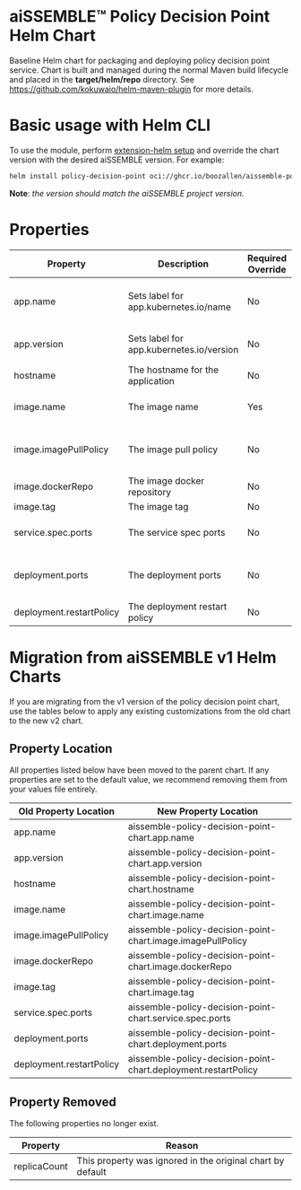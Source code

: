 # aiSSEMBLE&trade; Policy Decision Point Helm Chart
Baseline Helm chart for packaging and deploying policy decision point service. Chart is built and managed during the normal Maven build lifecycle and placed in the **target/helm/repo** directory. See https://github.com/kokuwaio/helm-maven-plugin for more details. 

# Basic usage with Helm CLI
To use the module, perform [extension-helm setup](../README.md#leveraging-extensions-helm) and override the chart version with the desired aiSSEMBLE version. For example:
```bash
helm install policy-decision-point oci://ghcr.io/boozallen/aissemble-policy-decision-point-chart --version <AISSEMBLE-VERSION>
```
**Note**: *the version should match the aiSSEMBLE project version.*

# Properties
| Property                      | Description                                 | Required Override | Default                                                                            |
|-------------------------------|---------------------------------------------|-------------------|------------------------------------------------------------------------------------|
| app.name                      | Sets label for app.kubernetes.io/name       | No                | Chart.Name (aissemble-policy-decision-point-chart)                                 |
| app.version                   | Sets label for app.kubernetes.io/version    | No                | Chart.AppVersion (aiSSEMBLE project version)                                       |
| hostname                      | The hostname for the application            | No                | policy-decision-point                                                              |
| image.name                    | The image name                              | Yes               | boozallen/aissemble-policy-decision-point                                          |
| image.imagePullPolicy         | The image pull policy                       | No                | Always (ensures local docker image is pulled, rather than from Nexus repo)         |
| image.dockerRepo              | The image docker repository                 | No                | ghcr.io/                                                                           |
| image.tag                     | The image tag                               | No                | Chart.AppVersion                                                                   |
| service.spec.ports            | The service spec ports                      | No                | - name: rest-api <br/>&emsp;&emsp;port: 8080 <br/>&emsp;&emsp;targetPort: 8080     |
| deployment.ports              | The deployment ports                        | No                | - name: http-1 <br/>&emsp;&emsp;containerPort: 8080 <br/>&emsp;&emsp;protocol: TCP |
| deployment.restartPolicy      | The deployment restart policy               | No                | Always                                                                             |

# Migration from aiSSEMBLE v1 Helm Charts
If you are migrating from the v1 version of the policy decision point chart, use the tables below to apply any existing customizations from the old chart to the new v2 chart.

## Property Location
All properties listed below have been moved to the parent chart. If any properties are set to the default value, we recommend removing them from your values file entirely.

| Old Property Location                      | New Property Location                                                   |                                                                                                                                                                       
|--------------------------------------------|-------------------------------------------------------------------------|
| app.name                                   | aissemble-policy-decision-point-chart.app.name                                |                                                                                                                                 
| app.version                                | aissemble-policy-decision-point-chart.app.version                             |                                                                                                                                    
| hostname                                   | aissemble-policy-decision-point-chart.hostname                                |                                                                                                                                                           
| image.name                                 | aissemble-policy-decision-point-chart.image.name                              |                                                                                                                                       
| image.imagePullPolicy                      | aissemble-policy-decision-point-chart.image.imagePullPolicy                   |                                                                                                      
| image.dockerRepo                           | aissemble-policy-decision-point-chart.image.dockerRepo                        |                                                                                                                             
| image.tag                                  | aissemble-policy-decision-point-chart.image.tag                               |                                                                                                                                                             
| service.spec.ports                         | aissemble-policy-decision-point-chart.service.spec.ports                      | 
| deployment.ports                           | aissemble-policy-decision-point-chart.deployment.ports                        | 
| deployment.restartPolicy                   | aissemble-policy-decision-point-chart.deployment.restartPolicy                | 

## Property Removed
The following properties no longer exist.

| Property                                   | Reason                                                          |                                                                                                                                                                       
|--------------------------------------------|-----------------------------------------------------------------|
| replicaCount                               | This property was ignored in the original chart by default      | 

